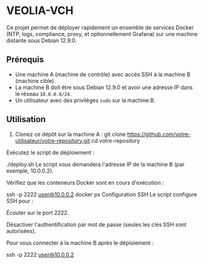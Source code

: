 # VEOLIA-VCH

Ce projet permet de déployer rapidement un ensemble de services Docker (NTP, logs, compliance, proxy, et optionnellement Grafana) sur une machine distante sous Debian 12.9.0.

## Prérequis

- Une machine A (machine de contrôle) avec accès SSH à la machine B (machine cible).
- La machine B doit être sous Debian 12.9.0 et avoir une adresse IP dans le réseau `10.0.0.0/24`.
- Un utilisateur avec des privilèges `sudo` sur la machine B.

## Utilisation

1. Clonez ce dépôt sur la machine A :
   git clone https://github.com/votre-utilisateur/votre-repository.git
   cd votre-repository
   
Exécutez le script de déploiement :

./deploy.sh
Le script vous demandera l'adresse IP de la machine B (par exemple, 10.0.0.2).

Vérifiez que les conteneurs Docker sont en cours d'exécution :

ssh -p 2222 user@10.0.0.2 docker ps
Configuration SSH
Le script configure SSH pour :

Écouter sur le port 2222.

Désactiver l'authentification par mot de passe (seules les clés SSH sont autorisées).

Pour vous connecter à la machine B après le déploiement :

ssh -p 2222 user@10.0.0.2
